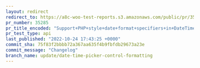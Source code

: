 ```yaml
---
layout: redirect
redirect_to: https://a8c-woo-test-reports.s3.amazonaws.com/public/pr/35285/api/index.html
pr_number: 35285
pr_title_encoded: "Support+PHP+style+date+format+specifiers+in+DateTimePickerControl"
pr_test_type: api
last_published: "2022-10-24 17:43:25 +0000"
commit_sha: 75f83f2bbbb72a367aa635f4b9fbfdb29673a23e
commit_message: "Changelog"
branch_name: update/date-time-picker-control-formatting
---
```

